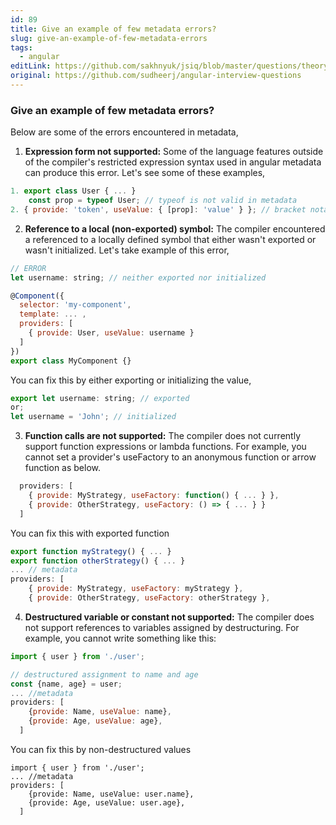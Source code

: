 ```yaml
---
id: 89
title: Give an example of few metadata errors?
slug: give-an-example-of-few-metadata-errors
tags:
  - angular
editLink: https://github.com/sakhnyuk/jsiq/blob/master/questions/theory/angular/89.md
original: https://github.com/sudheerj/angular-interview-questions
---
```


### Give an example of few metadata errors?

Below are some of the errors encountered in metadata,

1. **Expression form not supported:** Some of the language features outside of the compiler's restricted expression syntax used in angular metadata can produce this error. Let's see some of these examples,

```javascript
1. export class User { ... }
    const prop = typeof User; // typeof is not valid in metadata
2. { provide: 'token', useValue: { [prop]: 'value' } }; // bracket notation is not valid in metadata
```

2. **Reference to a local (non-exported) symbol:** The compiler encountered a referenced to a locally defined symbol that either wasn't exported or wasn't initialized. Let's take example of this error,

```javascript
// ERROR
let username: string; // neither exported nor initialized

@Component({
  selector: 'my-component',
  template: ... ,
  providers: [
    { provide: User, useValue: username }
  ]
})
export class MyComponent {}
```

You can fix this by either exporting or initializing the value,

```javascript
export let username: string; // exported
or;
let username = 'John'; // initialized
```

3. **Function calls are not supported:** The compiler does not currently support function expressions or lambda functions. For example, you cannot set a provider's useFactory to an anonymous function or arrow function as below.

```javascript
  providers: [
    { provide: MyStrategy, useFactory: function() { ... } },
    { provide: OtherStrategy, useFactory: () => { ... } }
  ]
```

You can fix this with exported function

```javascript
export function myStrategy() { ... }
export function otherStrategy() { ... }
... // metadata
providers: [
    { provide: MyStrategy, useFactory: myStrategy },
    { provide: OtherStrategy, useFactory: otherStrategy },
```

4. **Destructured variable or constant not supported:** The compiler does not support references to variables assigned by destructuring. For example, you cannot write something like this:

```javascript
import { user } from './user';

// destructured assignment to name and age
const {name, age} = user;
... //metadata
providers: [
    {provide: Name, useValue: name},
    {provide: Age, useValue: age},
  ]
```

You can fix this by non-destructured values

```javscript
import { user } from './user';
... //metadata
providers: [
    {provide: Name, useValue: user.name},
    {provide: Age, useValue: user.age},
  ]
```